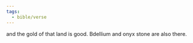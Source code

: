 ```yaml
---
tags:
  - bible/verse
---
```

and the gold of that land is good. Bdellium and onyx stone are also there.